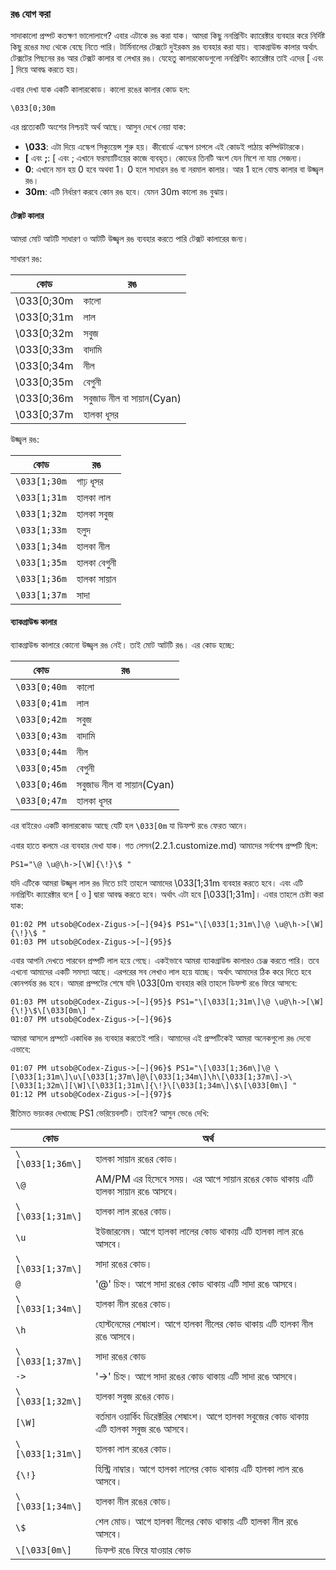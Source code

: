 ### রঙ যোগ করা ###

সাদাকালো প্রম্পট কতক্ষণ ভালোলাগে? এবার এটাকে রঙ করা যাক। আমরা কিছু ননপ্রিন্টিং ক্যারেক্টার ব্যবহার করে নির্দিষ্ট কিছু রঙের মধ্য থেকে বেছে নিতে পারি। টার্মিনালের টেক্সটে দুইরকম রঙ ব্যবহার করা যায়। ব্যাকগ্রাউন্ড কালার অর্থাৎ টেক্সটের পিছনের রঙ আর টেক্সট কালার বা লেখার রঙ। যেহেতু কালারকোডগুলো ননপ্রিন্টিং ক্যারেক্টার তাই এদের \[ এবং \] দিয়ে আবদ্ধ করতে হয়।

এবার দেখা যাক একটি কালারকোড। কালো রঙের কালার কোড হল:

```
\033[0;30m
```

এর প্রত্যেকটি অংশের নিশ্চয়ই অর্থ আছে। আসুন দেখে নেয়া যাক:
*  **\033**: এটা দিয়ে এস্কেপ সিক্যুয়েন্স শুরু হয়। কীবোর্ডে এস্কেপ চাপলে এই কোডই পাঠায় কম্পিউটারকে।
*  **[** এবং **;**: [ এবং ; এখানে ফরম্যাটিংয়ের কাজে ব্যবহৃত। কোডের তিনটি অংশ যেন মিশে না যায় সেজন্য।
*  **0**: এখানে মান হয় 0 হবে অথবা 1। 0 হলে সাধারন রঙ বা নরমাল কালার। আর 1 হলে বোল্ড কালার বা উজ্জ্বল রঙ।
*  **30m**: এটি নির্ধারণ করবে কোন রঙ হবে। যেমন 30m কালো রঙ বুঝায়।

#### টেক্সট কালার ####

আমরা মোট আটটি সাধারণ ও আটটি উজ্জ্বল রঙ ব্যবহার করতে পারি টেক্সট কালারের জন্য।

সাধারণ রঙ:

| কোড | রঙ |
| ------------ | --------- |
| \033[0;30m | কালো |
| \033[0;31m | লাল |
| \033[0;32m | সবুজ |
| \033[0;33m | বাদামি |
| \033[0;34m | নীল |
| \033[0;35m | বেগুনী |
| \033[0;36m | সবুজাভ নীল বা সায়ান(Cyan) |
| \033[0;37m | হালকা ধূসর |

উজ্জ্বল রঙ:

| কোড | রঙ |
| ------------ | --------- |
| `\033[1;30m` | গাঢ় ধূসর |
| `\033[1;31m` | হালকা লাল |
| `\033[1;32m` | হালকা সবুজ |
| `\033[1;33m` | হলুদ |
| `\033[1;34m` | হালকা নীল |
| `\033[1;35m` | হালকা বেগুনী |
| `\033[1;36m` | হালকা সায়ান |
| `\033[1;37m` | সাদা |

#### ব্যাকগ্রাউন্ড কালার ####

ব্যাকগ্রাউন্ড কালারে কোনো উজ্জ্বল রঙ নেই। তাই মোট আটটি রঙ। এর কোড হচ্ছে:

| কোড | রঙ |
| ------------ | --------- |
| `\033[0;40m` | কালো |
| `\033[0;41m` | লাল |
| `\033[0;42m` | সবুজ |
| `\033[0;43m` | বাদামি |
| `\033[0;44m` | নীল |
| `\033[0;45m` | বেগুনী |
| `\033[0;46m` | সবুজাভ নীল বা সায়ান(Cyan) |
| `\033[0;47m` | হালকা ধূসর |

এর বাইরেও একটি কালারকোড আছে যেটি হল `\033[0m` যা ডিফল্ট রঙে ফেরত আনে।

এবার হাতে কলমে এর ব্যবহার দেখা যাক। গত লেসন(2.2.1.customize.md) আমাদের সর্বশেষ প্রম্পটি ছিল:

```
PS1="\@ \u@\h->[\W]{\!}\$ "
```
 যদি এটিকে আমরা উজ্জ্বল লাল রঙ দিতে চাই তাহলে আমাদের \033[1;31m ব্যবহার করতে হবে। এবং এটি ননপ্রিন্টিং ক্যারেক্টার বলে \[ ও \] দ্বারা আবদ্ধ করতে হবে। অর্থাৎ এটা হবে \[\033[1;31m\]। এবার তাহলে চেষ্টা করা যাক:

```
01:02 PM utsob@Codex-Zigus->[~]{94}$ PS1="\[\033[1;31m\]\@ \u@\h->[\W]{\!}\$ "
01:03 PM utsob@Codex-Zigus->[~]{95}$
```

এবার আপনি দেখতে পারবেন প্রম্পটি লাল হয়ে গেছে। একইভাবে আমরা ব্যাকগ্রাউন্ড কালারও চেঞ্জ করতে পারি। তবে এখনো আমাদের একটি সমস্যা আছে। এরপরের সব লেখাও লাল হয়ে যাচ্ছে। অর্থাৎ আমাদের ঠিক করে দিতে হবে কোনপর্যন্ত রঙ হবে। আমরা প্রম্পটের শেষে যদি \033[0m ব্যবহার করি তাহলে ডিফল্ট রঙে ফিরে আসবে:

```
01:03 PM utsob@Codex-Zigus->[~]{95}$ PS1="\[\033[1;31m\]\@ \u@\h->[\W]{\!}\$\[\033[0m\] "
01:07 PM utsob@Codex-Zigus->[~]{96}$
```

আমরা আসলে প্রম্পটে একাধিক রঙ ব্যবহার করতেই পারি। আমাদের এই প্রম্পটিকেই আমরা অনেকগুলো রঙ দেবো এভাবে:

```
01:07 PM utsob@Codex-Zigus->[~]{96}$ PS1="\[\033[1;36m\]\@ \[\033[1;31m\]\u\[\033[1;37m\]@\[\033[1;34m\]\h\[\033[1;37m\]->\[\033[1;32m\][\W]\[\033[1;31m\]{\!}\[\033[1;34m\]\$\[\033[0m\] "
01:12 PM utsob@Codex-Zigus->[~]{97}$
```

রীতিমত ভয়ংকর দেখাচ্ছে PS1 ভেরিয়েবলটি। তাইনা? আসুন ভেঙে দেখি:

| কোড | অর্থ |
| ------------ | ------------- |
| `\[\033[1;36m\]` | হালকা সায়ান রঙের কোড। |
| `\@` | AM/PM এর হিসেবে সময়। এর আগে সায়ান রঙের কোড থাকায় এটি হালকা সায়ান রঙে আসবে। |
| `\[\033[1;31m\]` | হালকা লাল রঙের কোড। |
| `\u` | ইউজারনেম। আগে হালকা লালের কোড থাকায় এটি হালকা লাল রঙে আসবে। |
| `\[\033[1;37m\]` | সাদা রঙের কোড। |
| `@` | '@' চিহ্ন। আগে সাদা রঙের কোড থাকায় এটি সাদা রঙে আসবে। |
| `\[\033[1;34m\]` | হালকা নীল রঙের কোড। |
| `\h` | হোস্টনেমের শেষাংশ। আগে হালকা নীলের কোড থাকায় এটি হালকা নীল রঙে আসবে। |
| `\[\033[1;37m\]` | সাদা রঙের কোড |
| `->` | '->' চিহ্ন। আগে সাদা রঙের কোড থাকায় এটি সাদা রঙে আসবে।|
| `\[\033[1;32m\]` | হালকা সবুজ রঙের কোড। |
| `[\W]` | বর্তমান ওয়ার্কিং ডিরেক্টরির শেষাংশ। আগে হালকা সবুজের কোড থাকায় এটি হালকা সবুজ রঙে আসবে। |
| `\[\033[1;31m\]` | হালকা লাল রঙের কোড। |
| `{\!}` | হিস্ট্রি নাম্বার। আগে হালকা লালের কোড থাকায় এটি হালকা লাল রঙে আসবে। |
| `\[\033[1;34m\]` | হালকা নীল রঙের কোড। |
| `\$` | শেল মোড। আগে হালকা নীলের কোড থাকায় এটি হালকা নীল রঙে আসবে। |
| `\[\033[0m\]` | ডিফল্ট রঙে ফিরে যাওয়ার কোড |